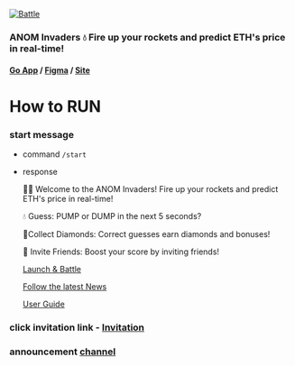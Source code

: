 [![Battle](https://i.imgur.com/dxXFnqW.png)](https://t.me/anom_invaders_bot)

### ANOM Invaders 💧 Fire up your rockets and predict ETH's price in real-time!

#### [Go App](https://t.me/anom_invaders_bot) / [Figma](https://www.figma.com/files/team/1304798509467815113/recents-and-sharing/recently-viewed?fuid=1266391044216882880) / [Site](https://alphanomics.io/)

# How to RUN

### start message

- command `/start`

- response

  👩‍🚀 Welcome to the ANOM Invaders!
  Fire up your rockets and predict ETH's price in real-time!

  💧 Guess: PUMP or DUMP in the next 5 seconds?

  💎Collect Diamonds: Correct guesses earn diamonds and bonuses!

  👥 Invite Friends: Boost your score by inviting friends!

  [Launch & Battle](https://t.me/anom_invaders_bot/ANOM_Invaders)

  [Follow the latest News](https://t.me/anom_invaders_announcements)

  [User Guide](https://docs.alphanomics.io/help/overview/account-plans-and-access/anom-invaders)

### click invitation link - [Invitation](https://t.me/anom_invaders_bot/ANOM_Invaders?startapp=linkCode_7086461598)

### announcement [channel](https://t.me/anom_invaders_announcements)
